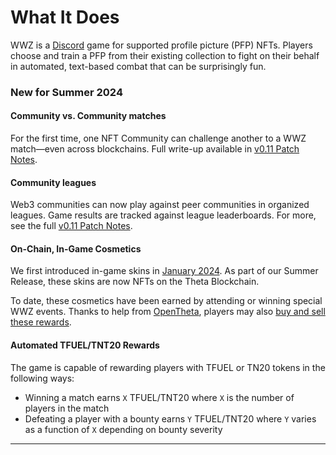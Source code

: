 # What It Does

WWZ is a [Discord](https://discord.com) game for supported profile picture (PFP) NFTs. Players choose and train a PFP from their existing collection to fight on their behalf in automated, text-based combat that can be surprisingly fun.

### New for Summer 2024

#### Community vs. Community matches

For the first time, one NFT Community can challenge another to a WWZ match&mdash;even across blockchains. Full write-up available in [v0.11 Patch Notes](https://www.notion.so/wwzgame/v0-11-RKO-e2f2ab93aa50472f882ed80f6c1aa6d4).

#### Community leagues

Web3 communities can now play against peer communities in organized leagues. Game results are tracked against league leaderboards. For more, see the full [v0.11 Patch Notes](https://www.notion.so/wwzgame/v0-11-RKO-e2f2ab93aa50472f882ed80f6c1aa6d4).


#### On-Chain, In-Game Cosmetics

We first introduced in-game skins in [January 2024](https://www.notion.so/wwzgame/v0-9-Frankensteiner-da05074e3f3e47fca811d5b7080f1a99). As part of our Summer Release, these skins are now NFTs on the Theta Blockchain.

To date, these cosmetics have been earned by attending or winning special WWZ events. Thanks to help from [OpenTheta](https://opentheta.io/), players may also [buy and sell these rewards](https://opentheta.io/collection/awards).

#### Automated TFUEL/TNT20 Rewards

The game is capable of rewarding players with TFUEL or TN20 tokens in the following ways:

* Winning a match earns `X` TFUEL/TNT20 where `X` is the number of players in the match
* Defeating a player with a bounty earns `Y` TFUEL/TNT20 where `Y` varies as a function of `X` depending on bounty severity

---